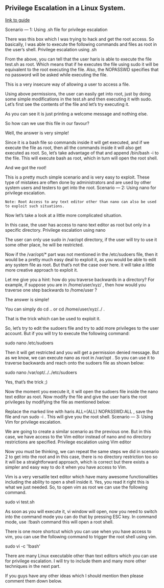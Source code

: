 ## Privilege Escalation in a Linux System.

[link to guide](https://medium.com/schkn/linux-privilege-escalation-using-text-editors-and-files-part-1-a8373396708d)

Scenario — 1: Using .sh file for privilege escalation

There was this box which I was trying to hack and get the root access. So basically, I was able to execute the following commands and files as root in the user’s shell.
Privilege escalation using .sh

From the above, you can tell that the user haris is able to execute the file test.sh as root. Which means that if he executes the file using sudo it will be equivalent to the root executing the file. Also, the NOPASSWD specifies that no password will be asked while executing the file.

This is a very insecure way of allowing a user to access a file.

Using above permissions, the user can easily get into root, just by doing some simple modifications in the test.sh and then executing it with sudo. Let’s first see the contents of the file and let’s try executing it.

As you can see it is just printing a welcome message and nothing else.

So how can we use this file in our favour?

Well, the answer is very simple!

Since it is a bash file so commands inside it will get executed, and if we execute the file as root, then all the commands inside it will also get executed as root. So, let’s take advantage of that and append /bin/bash -i to the file. This will execute bash as root, which in turn will open the root shell.

And we got the root!

This is a pretty much simple scenario and is very easy to exploit. These type of mistakes are often done by administrators and are used by other system users and testers to get into the root.
Scenario — 2: Using nano for privilege escalation.

    Note: Root Access to any text editor other than nano can also be used to exploit such situations.

Now let’s take a look at a little more complicated situation.

In this case, the user has access to nano text editor as root but only in a specific directory.
Privilege escalation using nano

The user can only use sudo in /var/opt directory, if the user will try to use it some other place, he will be restricted.

Now if the /var/opt/* part was not mentioned in the /etc/sudoers file, then it would be a pretty much easy deal to exploit it, as you would be able to edit any system file as root. But that’s not the case over here. it will take a little more creative approach to exploit it.

Let me give you a hint: how do you traverse backwards in a directory? For example, if suppose you are in /home/user/xyz/ , then how would you traverse one step backwards to /home/user ?

The answer is simple!

You can simply do cd .. or cd /home/user/xyz/../ .

That is the trick which can be used to exploit it.

So, let’s try to edit the sudoers file and try to add more privileges to the user account. But if you will try to execute the following command:

sudo nano /etc/sudoers

Then it will get restricted and you will get a permission denied message. But as we know, we can execute nano as root in /var/opt . So you can use it to traverse backwards and reach onto the sudoers file as shown below:

sudo nano /var/opt/../../etc/sudoers

Yes, that’s the trick ;)

Now the moment you execute it, it will open the sudoers file inside the nano text editor as root. Now modify the file and give the user haris the root privileges by modifying the file as mentioned below:

Replace the marked line with haris ALL=(ALL) NOPASSWD:ALL , save the file and run sudo -i . This will give you the root shell.
Scenario — 3: Using Vim for privilege escalation.

We are going to create a similar scenario as the previous one. But in this case, we have access to the Vim editor instead of nano and no directory restrictions are specified.
Privilege escalation using Vim editor

Now you must be thinking, we can repeat the same steps we did in scenario 2 to get into the root and in this case, there is no directory restriction too so it will be a straightforward approach, which is correct but there exists a simpler and easy way to do it when you have access to Vim.

Vim is a very versatile text editor which have many awesome functionalities including the ability to open a shell inside it. Yes, you read it right this is what we just needed. So, to open vim as root we can use the following command.

sudo vi test.sh

As soon as you will execute it, vi window will open, now you need to switch into the command mode you can do that by pressing ESC key. In command mode, use :!bash command this will open a root shell.

There is one more shortcut which you can use when you have access to vim, you can use the following command to trigger the root shell using vim.

sudo vi -c '!bash'

There are many Linux executable other than text editors which you can use for privilege escalation. I will try to include them and many more other techniques in the next part.

If you guys have any other ideas which I should mention then please comment them down below.